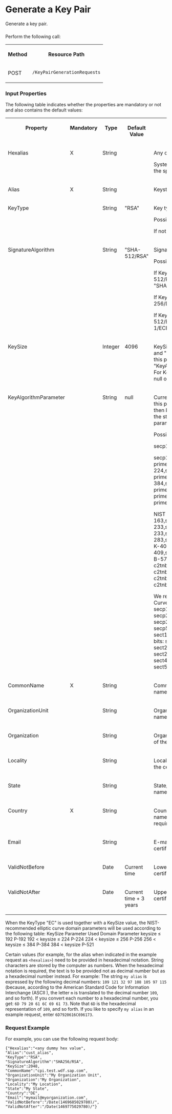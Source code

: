 <!-- loio4d3dd24c5c2d451bad3cdb8b46aea93b -->

# Generate a Key Pair

Generate a key pair.





### 

Perform the following call:


<table>
<tr>
<th valign="top">

Method

</th>
<th valign="top">

Resource Path

</th>
</tr>
<tr>
<td valign="top">

POST

</td>
<td valign="top">

`/KeyPairGenerationRequests` 

</td>
</tr>
</table>



### Input Properties

The following table indicates whether the properties are mandatory or not and also contains the default values:


<table>
<tr>
<th valign="top">

Property

</th>
<th valign="top">

Mandatory

</th>
<th valign="top">

Type

</th>
<th valign="top">

Default Value

</th>
<th valign="top">

Description

</th>
</tr>
<tr>
<td valign="top">

Hexalias

</td>
<td valign="top">

X

</td>
<td valign="top">

String

</td>
<td valign="top">



</td>
<td valign="top">

Any dummy hex value

System calculates the correct hex value from the specified `Alias` property.

</td>
</tr>
<tr>
<td valign="top">

Alias

</td>
<td valign="top">

X

</td>
<td valign="top">

String

</td>
<td valign="top">



</td>
<td valign="top">

Keystore entry alias

</td>
</tr>
<tr>
<td valign="top">

KeyType

</td>
<td valign="top">



</td>
<td valign="top">

String

</td>
<td valign="top">

"RSA"

</td>
<td valign="top">

Key type

Possible values are "RSA", "DSA", "EC".

If not specified, the default value is used.

</td>
</tr>
<tr>
<td valign="top">

SignatureAlgorithm

</td>
<td valign="top">



</td>
<td valign="top">

String

</td>
<td valign="top">

"SHA-512/RSA"

</td>
<td valign="top">

Signature Algorithm

Possible values depend on the KeyType value.

If KeyType="RSA", possible values are: "SHA-512/RSA", "SHA-256/RSA", "SHA-384/RSA", "SHA-224/RSA", "SHA-1/RSA".

If KeyType="DSA", possible values are: "SHA-256/DSA", "SHA-224/DSA", "SHA-1/DSA".

If KeyType="EC", possible values are: "SHA-512/ECDSA", "SHA-256/ECDSA", "SHA-1/ECDSA".

</td>
</tr>
<tr>
<td valign="top">

KeySize

</td>
<td valign="top">



</td>
<td valign="top">

Integer

</td>
<td valign="top">

4096

</td>
<td valign="top">

KeySize must be specified for KeyType="RSA" and "DSA"; in the case of KeyType="EC", either this property or the property "KeyAlgorithmParameter" must be specified. For KeyType="EC", the value must be either null or from 112 through 571.

</td>
</tr>
<tr>
<td valign="top">

KeyAlgorithmParameter

</td>
<td valign="top">



</td>
<td valign="top">

String

</td>
<td valign="top">

null

</td>
<td valign="top">

Currently only used for KeyType="EC": Either this property or the property "KeySize" must then be specified. This property can contain the standard name of the Elliptic Curve domain parameters.

Possible values:

secp160k1,secp160r1,secp160r2,secp192k1,

secp192r1,NIST P-192,X9.62 prime192v1,secp224k1,secp224r1,NIST P-224,secp256k1,secp256r1,NIST P-256,X9.62 prime256v1,secp384r1,NIST P-384,secp521r1,NIST P-521,X9.62 prime192v2,X9.62 prime192v3,X9.62 prime239v1,X9.62 prime239v2,X9.62 prime239v3,sect163k1,

NIST K-163,sect163r1,sect163r2,NIST B-163,sect193r1,sect193r2,sect233k1,NIST K-233,sect233r1,NIST B-233,sect239k1,sect283k1,NIST K-283,sect283r1,NIST B-283,sect409k1,NIST K-409,sect409r1,NIST B-409,sect571k1,NIST K-571,sect571r1,NIST B-571,X9.62 c2tnb191v1,X9.62 c2tnb191v2,X9.62 c2tnb191v3,X9.62 c2tnb239v1,X9.62 c2tnb239v2,X9.62 c2tnb239v3,X9.62 c2tnb359v1,X9.62 c2tnb431r1

We recommend using the following curves. • Curves over Fp – 192 bits: secp192k1 and secp192r1. – 224 bits: secp224k1 and secp224r1. – 256 bits: secp256k1 and secp256r1. – 384 bits: secp384r1. – 521 bits: secp521r1. • Curves over F2m – 163 bits: sect163k1, sect163r1, and sect163r2. – 233 bits: sect233k1 and sect233r1. – 239 bits: sect239k1. – 283 bits: sect283k1 and sect283r1. – 409 bits: sect409k1 and sect409r1. – 571 bits: sect571k1 and sect571r1.

</td>
</tr>
<tr>
<td valign="top">

CommonName

</td>
<td valign="top">

X

</td>
<td valign="top">

String

</td>
<td valign="top">



</td>
<td valign="top">

Common name of the subject distinguished name of the certificate

</td>
</tr>
<tr>
<td valign="top">

OrganizationUnit

</td>
<td valign="top">



</td>
<td valign="top">

String

</td>
<td valign="top">



</td>
<td valign="top">

Organization unit of the subject distinguished name of the certificate

</td>
</tr>
<tr>
<td valign="top">

Organization

</td>
<td valign="top">



</td>
<td valign="top">

String

</td>
<td valign="top">



</td>
<td valign="top">

Organization of the subject distinguished name of the certificate

</td>
</tr>
<tr>
<td valign="top">

Locality

</td>
<td valign="top">



</td>
<td valign="top">

String

</td>
<td valign="top">



</td>
<td valign="top">

Locality of the subject distinguished name of the certificate

</td>
</tr>
<tr>
<td valign="top">

State

</td>
<td valign="top">



</td>
<td valign="top">

String

</td>
<td valign="top">



</td>
<td valign="top">

State/province of the subject distinguished name of the certificate

</td>
</tr>
<tr>
<td valign="top">

Country

</td>
<td valign="top">

X

</td>
<td valign="top">

String

</td>
<td valign="top">



</td>
<td valign="top">

Country or region of the subject distinguished name of the certificate, two characters required.

</td>
</tr>
<tr>
<td valign="top">

Email

</td>
<td valign="top">



</td>
<td valign="top">

String

</td>
<td valign="top">



</td>
<td valign="top">

E-mail of the subject distinguished name of the certificate

</td>
</tr>
<tr>
<td valign="top">

ValidNotBefore

</td>
<td valign="top">



</td>
<td valign="top">

Date

</td>
<td valign="top">

Current time

</td>
<td valign="top">

Lower boundary of the validity period of the certificate

</td>
</tr>
<tr>
<td valign="top">

ValidNotAfter

</td>
<td valign="top">



</td>
<td valign="top">

Date

</td>
<td valign="top">

Current time + 3 years

</td>
<td valign="top">

Upper boundary of the validity period of the certificate

</td>
</tr>
</table>

When the KeyType "EC" is used together with a KeySize value, the NIST-recommended elliptic curve domain parameters will be used according to the following table: KeySize Parameter Used Domain Parameter keysize ≤ 192 P-192 192 < keysize ≤ 224 P-224 224 < keysize ≤ 256 P-256 256 < keysize ≤ 384 P-384 384 < keysize P-521

Certain values \(for example, for the alias when indicated in the example request as `<hexalias>`\) need to be provided in hexadecimal notation. String characters are stored by the computer as numbers. When the hexadecimal notation is required, the text is to be provided not as decimal number but as a hexadecimal number instead. For example: The string `my alias` is expressed by the following decimal numbers: `109 121 32 97 108 105 97 115` \(because, according to the American Standard Code for Information Interchange \(ASCII \), the letter `m` is translated to the decimal number `109`, and so forth\). If you convert each number to a hexadecimal number, you get: `6D 79 20 61 6C 69 61 73`. Note that `6D` is the hexadecimal representation of `109`, and so forth. If you like to specify `my alias` in an example request, enter `6D7920616C696173`.



### Request Example

For example, you can use the following request body:

```
{"Hexalias":"<any dummy hex value",
"Alias":"cust_alias",
"KeyType":"RSA",
"SignatureAlgorithm":"SHA256/RSA",
"KeySize":2048,
"CommonName":"cpi.test.wdf.sap.com",
"OrganizationUnit":"My Organization Unit",
"Organization":"My Organization",
"Locality":"My Location",
"State":"My State",
"Country":"DE",
"Email":"mymail@myorganization.com",
"ValidNotBefore":"/Date(1469685029780)/",
"ValidNotAfter":"/Date(1469775029780)/"}
```

